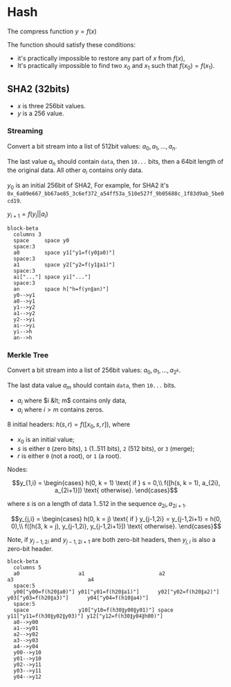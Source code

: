# Hash

The compress function $y = f(x)$

The function should satisfy these conditions:
- it's practically impossible to restore any part of $x$ from $f(x)$,
- It's practically impossible to find two $x_0$ and $x_1$ such that $f(x_0) = f(x_1)$.  

## SHA2 (32bits)

- $x$ is three 256bit values.
- $y$ is a 256 value.

### Streaming

Convert a bit stream into a list of 512bit values: $a_0, a_1, ..., a_n$.

The last value $a_n$ should contain `data`, then `10...` bits, then a 64bit length of the original data. All other $a_i$ contains only data. 

$y_0$ is an initial 256bit of SHA2, For example, for SHA2 it's `0x_6a09e667_bb67ae85_3c6ef372_a54ff53a_510e527f_9b05688c_1f83d9ab_5be0cd19`.

$y_{i+1} = f(y_i||a_i)$

```mermaid
block-beta
  columns 3
  space     space y0
  space:3
  a0        space y1["y1=f(y0∥a0)"]
  space:3
  a1        space y2["y2=f(y1∥a1)"]
  space:3
  ai["..."] space yi["..."]
  space:3
  an        space h["h=f(yn∥an)"]
  y0-->y1
  a0-->y1
  y1-->y2
  a1-->y2
  y2-->yi
  ai-->yi
  yi-->h
  an-->h
```

### Merkle Tree

Convert a bit stream into a list of 256bit values: $a_0, a_1, ..., a_{2^k}$.

The last data value $a_m$ should contain `data`, then `10...` bits.
- $a_i$ where $i &lt; m$ contains only data,
- $a_i$ where $i>m$ contains zeros.

8 initial headers: $h(s, r) = f([x_0, s, r])$, where 
- $x_0$ is an initial value;
- $s$ is either `0` (zero bits), `1` (1..511 bits), `2` (512 bits), or `3` (merge);
- $r$ is either `0` (not a root), or `1` (a root).

Nodes:

$$y_{1,i} = \begin{cases}
  h(0, k = 1) \text{ if } s = 0,\\
  f([h(s, k = 1), a_{2i}, a_{2i+1}]) \text{ otherwise}.
\end{cases}$$

where $s$ is on a length of data $1..512$ in the sequence $a_{2i}, a_{2i+1}$.

$$y_{j,i} = \begin{cases}
  h(0, k = j) \text{ if } y_{j-1,2i} = y_{j-1,2i+1} = h(0, 0),\\
  f([h(3, k = j), y_{j-1,2i}, y_{j-1,2i+1}]) \text{ otherwise}.
\end{cases}$$

Note, if $y_{j-1,2i}$ and $y_{j-1,2i+1}$ are both zero-bit headers, then $y_{j,i}$ is also a zero-bit header.

```mermaid
block-beta
  columns 5
  a0                   a1                        a2                   a3                        a4
  space:5
  y00["y00=f(h20∥a0)"] y01["y01=f(h20∥a1)"]      y02["y02=f(h20∥a2)"] y03["y03=f(h20∥a3)"]      y04["y04=f(h10∥a4)"]
  space:5
  space                y10["y10=f(h30∥y00∥y01)"] space                y11["y11=f(h30∥y02∥y03)"] y12["y12=f(h30∥y04∥h00)"]             
  a0-->y00
  a1-->y01
  a2-->y02
  a3-->y03
  a4-->y04
  y00-->y10
  y01-->y10
  y02-->y11
  y03-->y11
  y04-->y12
```
